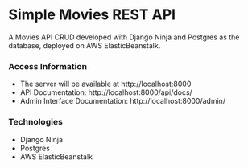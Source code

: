 # Simple Movies REST API

A Movies API CRUD developed with Django Ninja and Postgres as the database, deployed on AWS ElasticBeanstalk.

### Access Information

* The server will be available at http://localhost:8000
* API Documentation: http://localhost:8000/api/docs/
* Admin Interface Documentation: http://localhost:8000/admin/

### Technologies

* Django Ninja
* Postgres
* AWS ElasticBeanstalk
